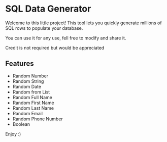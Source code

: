 # SQL Data Generator

Welcome to this little project! This tool lets you quickly generate millions of SQL rows to populate your database.

You can use it for any use, fell free to modify and share it.

Credit is not required but would be appreciated

## Features

- Random Number
- Random String
- Random Date
- Random from List
- Random Full Name
- Random First Name
- Random Last Name
- Random Email
- Random Phone Number
- Boolean

Enjoy :)
